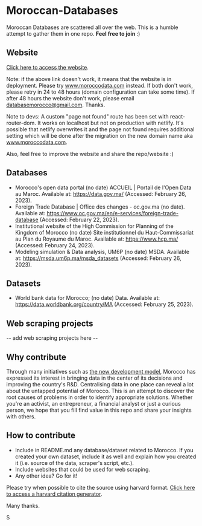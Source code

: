 # Moroccan-Databases
Moroccan Databases are scattered all over the web. This is a humble attempt to gather them in one repo. **Feel free to join** :)

## Website
[Click here to access the website](https://moroccodata.netlify.app/).

Note: if the above link doesn't work, it means that the website is in deployment. Please try www.moroccodata.com instead. If both don't work, please retry in 24 to 48 hours (domain configuration can take some time). If after 48 hours the website don't work, please email databasemorocco@gmail.com. Thanks.

Note to devs: A custom "page not found" route has been set with react-router-dom. It works on localhost but not on production with netlify. It's possible that netlify overwrites it and the page not found requires additional setting which will be done after the migration on the new domain name aka www.moroccodata.com.

Also, feel free to improve the website and share the repo/website :)

## Databases
- Morocco's open data portal (no date) ACCUEIL | Portail de l'Open Data au Maroc. Available at: https://data.gov.ma/ (Accessed: February 26, 2023). 
- Foreign Trade Database | Office des changes - oc.gov.ma (no date). Available at: https://www.oc.gov.ma/en/e-services/foreign-trade-database (Accessed: February 22, 2023). 
- Institutional website of the High Commission for Planning of the Kingdom of Morocco (no date) Site institutionnel du Haut-Commissariat au Plan du Royaume du Maroc. Available at: https://www.hcp.ma/ (Accessed: February 24, 2023).
- Modeling simulation &amp; Data analysis, UM6P (no date) MSDA. Available at: https://msda.um6p.ma/msda_datasets (Accessed: February 26, 2023). 

## Datasets
- World bank data for Morocco; (no date) Data. Available at: https://data.worldbank.org/country/MA (Accessed: February 25, 2023). 

## Web scraping projects
-- add web scraping projects here --

## Why contribute
Through many initiatives such as [the new development model](https://www.hcp.ma/Nouveau-modele-de-developpement_r594.html), Morocco has expressed its interest in bringing data in the center of its decisions and improving the country's R&D. Centralising data in one place can reveal a lot about the untapped potential of Morocco. This is an attempt to discover the root causes of problems in order to identify appropriate solutions. Whether you're an activist, an entrepreneur, a financial analyst or just a curious person, we hope that you fill find value in this repo and share your insights with others.

## How to contribute
- Include in README.md any database/dataset related to Morocco. If you created your own dataset, include it as well and explain how you created it (i.e. source of the data, scraper's script, etc.).
- Include websites that could be used for web scraping.
- Any other idea? Go for it!

Please try when possible to cite the source using harvard format. [Click here to access a harvard citation generator](https://www.citethisforme.com/cite/website).

Many thanks.


S
